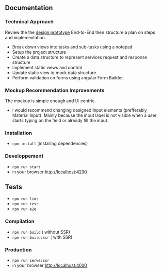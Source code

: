## Documentation

### Technical Approach

Review the the [design prototype](https://www.figma.com/file/TgKoXfAvNeCOabjWjTXc6e/Blackthorn-Frontend-Project?version-id=740076999&node-id=0%3A1) End-to-End then structure a plan on steps and implementation.

- Break down views into tasks and sub-tasks using a notepad
- Setup the project structure
- Create a data structure to represent services request and response structure
- Implement static views and control
- Update static view to mock data structure
- Perform validation on forms using angular Form Builder.

### Mockup Recommendation Improvements

The mockup is simple enough and UI centric.

- I would recommend changing designed Input elements (prefferably Material Input). Mainly because the input label is not visible when a user starts typing on the field or already fill the input.

### Installation

- `npm install` (installing dependencies)

### Developpement

- `npm run start`
- in your browser [http://localhost:4200](http://localhost:4200)

## Tests

- `npm run lint`
- `npm run test`
- `npm run e2e`

### Compilation

- `npm run build` ( without SSR)
- `npm run build:ssr` ( with SSR)

### Production

- `npm run serve:ssr`
- in your browser [http://localhost:4000](http://localhost:4000)
